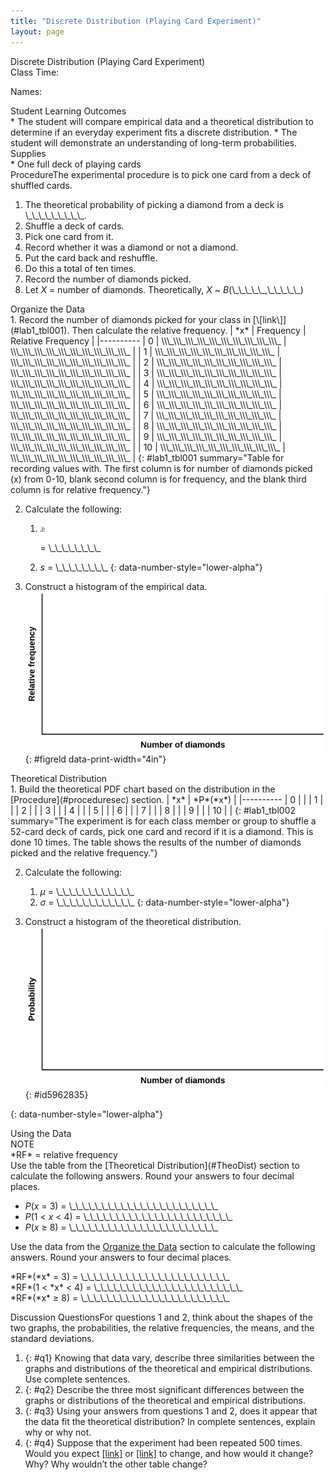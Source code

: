 ```yaml
---
title: "Discrete Distribution (Playing Card Experiment)"
layout: page
---
```



<div data-type="note" data-has-label="true" class="note statistics lab" data-label="" markdown="1">
<div data-type="title" class="title">
Discrete Distribution (Playing Card Experiment)
</div>
Class Time:

Names:

<div data-type="list" id="id11235020" markdown="1">
<div data-type="title">
Student Learning Outcomes
</div>
* The student will compare empirical data and a theoretical distribution to determine if an everyday experiment fits a discrete distribution.
* The student will demonstrate an understanding of long-term probabilities.

</div>
<div data-type="list" id="id3383537" markdown="1">
<div data-type="title">
Supplies
</div>
* One full deck of playing cards

</div>
<span data-type="title">Procedure</span>The experimental procedure is to pick one card from a deck of shuffled cards.

1.  The theoretical probability of picking a diamond from a deck is \\\_\\\_\\\_\\\_\\\_\\\_\\\_\\\_\\\_.
2.  Shuffle a deck of cards.
3.  Pick one card from it.
4.  Record whether it was a diamond or not a diamond.
5.  Put the card back and reshuffle.
6.  Do this a total of ten times.
7.  Record the number of diamonds picked.
8.  Let *X* = number of diamonds. Theoretically, *X* ~ *B*(\\\_\\\_\\\_\\\_\\\_,\\\_\\\_\\\_\\\_\\\_)

<div data-type="list" id="list-23562621" markdown="1">
<div data-type="title" id="OrgData">
Organize the Data
</div>
1.  Record the number of diamonds picked for your class in [\[link\]](#lab1_tbl001). Then calculate the relative frequency.
    | *x* | Frequency | Relative Frequency |
    |----------
    | 0 | \\\_\\\_\\\_\\\_\\\_\\\_\\\_\\\_\\\_\\\_ | \\\_\\\_\\\_\\\_\\\_\\\_\\\_\\\_\\\_\\\_ |
    | 1 | \\\_\\\_\\\_\\\_\\\_\\\_\\\_\\\_\\\_\\\_ | \\\_\\\_\\\_\\\_\\\_\\\_\\\_\\\_\\\_\\\_ |
    | 2 | \\\_\\\_\\\_\\\_\\\_\\\_\\\_\\\_\\\_\\\_ | \\\_\\\_\\\_\\\_\\\_\\\_\\\_\\\_\\\_\\\_ |
    | 3 | \\\_\\\_\\\_\\\_\\\_\\\_\\\_\\\_\\\_\\\_ | \\\_\\\_\\\_\\\_\\\_\\\_\\\_\\\_\\\_\\\_ |
    | 4 | \\\_\\\_\\\_\\\_\\\_\\\_\\\_\\\_\\\_\\\_ | \\\_\\\_\\\_\\\_\\\_\\\_\\\_\\\_\\\_\\\_ |
    | 5 | \\\_\\\_\\\_\\\_\\\_\\\_\\\_\\\_\\\_\\\_ | \\\_\\\_\\\_\\\_\\\_\\\_\\\_\\\_\\\_\\\_ |
    | 6 | \\\_\\\_\\\_\\\_\\\_\\\_\\\_\\\_\\\_\\\_ | \\\_\\\_\\\_\\\_\\\_\\\_\\\_\\\_\\\_\\\_ |
    | 7 | \\\_\\\_\\\_\\\_\\\_\\\_\\\_\\\_\\\_\\\_ | \\\_\\\_\\\_\\\_\\\_\\\_\\\_\\\_\\\_\\\_ |
    | 8 | \\\_\\\_\\\_\\\_\\\_\\\_\\\_\\\_\\\_\\\_ | \\\_\\\_\\\_\\\_\\\_\\\_\\\_\\\_\\\_\\\_ |
    | 9 | \\\_\\\_\\\_\\\_\\\_\\\_\\\_\\\_\\\_\\\_ | \\\_\\\_\\\_\\\_\\\_\\\_\\\_\\\_\\\_\\\_ |
    | 10 | \\\_\\\_\\\_\\\_\\\_\\\_\\\_\\\_\\\_\\\_ | \\\_\\\_\\\_\\\_\\\_\\\_\\\_\\\_\\\_\\\_ |
    {: #lab1_tbl001 summary="Table for recording values with. The first column is for number of diamonds picked (x) from 0-10, blank second column is for frequency, and the blank third column is for relative frequency."}

2.  Calculate the following:
    1.  <math xmlns="http://www.w3.org/1998/Math/MathML"> <mover accent="true"> <mi>x</mi> <mo>¯</mo> </mover> </math>
        
        = \\\_\\\_\\\_\\\_\\\_\\\_\\\_\\\_
    2.  *s* = \\\_\\\_\\\_\\\_\\\_\\\_\\\_\\\_
    {: data-number-style="lower-alpha"}

3.  Construct a histogram of the empirical data. ![This is a blank graph template. The x-axis is labeled Number of diamonds. The y-axis is labeled Relative frequency.](../resources/fig-ch04_17_01.png){: #figreld data-print-width="4in"}



</div>
<div data-type="list" id="list-742309876" markdown="1">
<div data-type="title" id="TheoDist">
Theoretical Distribution
</div>
1.  Build the theoretical PDF chart based on the distribution in the [Procedure](#proceduresec) section.
    | *x* | *P*(*x*) |
    |----------
    | 0 |  |
    | 1 |  |
    | 2 |  |
    | 3 |  |
    | 4 |  |
    | 5 |  |
    | 6 |  |
    | 7 |  |
    | 8 |  |
    | 9 |  |
    | 10 |  |
    {: #lab1_tbl002 summary="The experiment is for each class member or group to shuffle a 52-card deck of cards, pick one card and record if it is a diamond. This is done 10 times. The table shows the results of the number of diamonds picked and the relative frequency."}

2.  Calculate the following:
    1.  *μ* = \\\_\\\_\\\_\\\_\\\_\\\_\\\_\\\_\\\_\\\_\\\_\\\_
    2.  *σ* = \\\_\\\_\\\_\\\_\\\_\\\_\\\_\\\_\\\_\\\_\\\_\\\_
    {: data-number-style="lower-alpha"}

3.  Construct a histogram of the theoretical distribution. ![This is a blank graph template. The x-axis is labeled Number of diamonds. The y-axis is labeled Probability.](../resources/fig-ch04_17_02.png){: #id5962835}


{: data-number-style="lower-alpha"}

</div>
<span data-type="title">Using the Data</span>

<div data-type="note" class="note" data-has-label="true" id="id5378437" data-label="" markdown="1">
<div data-type="title" class="title">
NOTE
</div>
*RF* = relative frequency

</div>
Use the table from the [Theoretical Distribution](#TheoDist) section to calculate the following answers. Round your answers to four decimal places.

* *P*(*x* = 3) = \\\_\\\_\\\_\\\_\\\_\\\_\\\_\\\_\\\_\\\_\\\_\\\_\\\_\\\_\\\_\\\_\\\_\\\_\\\_\\\_\\\_\\\_\\\_
* *P*(1 &lt; *x* &lt; 4) = \\\_\\\_\\\_\\\_\\\_\\\_\\\_\\\_\\\_\\\_\\\_\\\_\\\_\\\_\\\_\\\_\\\_\\\_\\\_\\\_\\\_\\\_\\\_
* *P*(*x* ≥ 8) = \\\_\\\_\\\_\\\_\\\_\\\_\\\_\\\_\\\_\\\_\\\_\\\_\\\_\\\_\\\_\\\_\\\_\\\_\\\_\\\_\\\_\\\_\\\_

Use the data from the [Organize the Data](#OrgData) section to calculate the following answers. Round your answers to four decimal places. <div data-type="list" data-list-type="bulleted" id="list-92763594">
<div data-type="item">
*RF*(*x* = 3) = \_\_\_\_\_\_\_\_\_\_\_\_\_\_\_\_\_\_\_\_\_\_\_
</div>
<div data-type="item">
*RF*(1 &lt; *x* &lt; 4) = \_\_\_\_\_\_\_\_\_\_\_\_\_\_\_\_\_\_\_\_\_\_\_
</div>
<div data-type="item">
*RF*(*x* ≥ 8) = \_\_\_\_\_\_\_\_\_\_\_\_\_\_\_\_\_\_\_\_\_\_\_
</div>
</div>

<span data-type="title">Discussion Questions</span>For questions 1 and 2, think about the shapes of the two graphs, the probabilities, the relative frequencies, the means, and the standard deviations.

1.  {: #q1} Knowing that data vary, describe three similarities between the graphs and distributions of the theoretical and empirical distributions. Use complete sentences.
2.  {: #q2} Describe the three most significant differences between the graphs or distributions of the theoretical and empirical distributions.
3.  {: #q3} Using your answers from questions 1 and 2, does it appear that the data fit the theoretical distribution? In complete sentences, explain why or why not.
4.  {: #q4} Suppose that the experiment had been repeated 500 times. Would you expect [\[link\]](#lab1_tbl001) or [\[link\]](#lab1_tbl002) to change, and how would it change? Why? Why wouldn’t the other table change?

</div>

